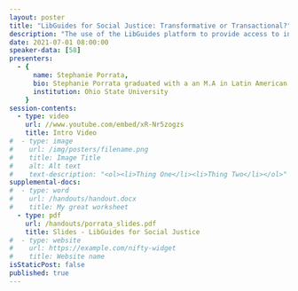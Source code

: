 ```yaml
---
layout: poster
title: "LibGuides for Social Justice: Transformative or Transactional?"
description: "The use of the LibGuides platform to provide access to information and resources outside the scope of traditional subject and course guides is a direct example of how libraries and librarians are using their tools to become advocates and allies for change. In this poster presentation, I explore LibGuides that were created in conversation with the Black Lives Matter, anti-racism movements and police brutality dialogues happening in our country, highlighting the need to think critically about our motivations and implementations of social justice guides."
date: 2021-07-01 08:00:00
speaker-data: [58]
presenters:
  - {
      name: Stephanie Porrata,
      bio: Stephanie Porrata graduated with a an M.A in Latin American and Caribbean Studies and M.L.S in May of 2019 and is currently a Mary P. Key Diversity Resident Librarian for Area Studies at the Ohio State University. Stephanie is interested in exploring libraries as areas for activism and resistance, creating more meaningful diversity residency programs, and the role of area studies librarians supporting social justice work.,
      institution: Ohio State University
    }
session-contents:
  - type: video
    url: //www.youtube.com/embed/xR-Nr5zogzs
    title: Intro Video
#  - type: image
#    url: /img/posters/filename.png
#    title: Image Title
#    alt: Alt text
#    text-description: "<ol><li>Thing One</li><li>Thing Two</li></ol>"
supplemental-docs:
#  - type: word
#    url: /handouts/handout.docx
#    title: My great worksheet
  - type: pdf
    url: /handouts/porrata_slides.pdf
    title: Slides - LibGuides for Social Justice
#  - type: website
#    url: https://example.com/nifty-widget
#    title: Website name
isStaticPost: false
published: true
---
```

